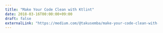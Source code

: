 ```yaml
---
title: "Make Your Code Clean with Ktlint"
date: 2018-03-16T00:00:00+09:00
draft: false
externalLink: "https://medium.com/@takusemba/make-your-code-clean-with-ktlint-bf651c5924e8"
---
```

